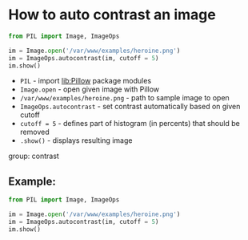 # How to auto contrast an image

```python
from PIL import Image, ImageOps

im = Image.open('/var/www/examples/heroine.png')
im = ImageOps.autocontrast(im, cutoff = 5)
im.show()
```

- `PIL` - import [lib:Pillow](https://onelinerhub.com/python-pillow/how-to-install-python-pillow-module) package modules
- `Image.open` - open given image with Pillow
- `/var/www/examples/heroine.png` - path to sample image to open
- `ImageOps.autocontrast` - set contrast automatically based on given cutoff
- `cutoff = 5` - defines part of histogram (in percents) that should be removed
- `.show()` - displays resulting image

group: contrast

## Example: 
```python
from PIL import Image, ImageOps

im = Image.open('/var/www/examples/heroine.png')
im = ImageOps.autocontrast(im, cutoff = 5)
im.show()
```

